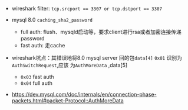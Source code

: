 - wireshark filter: `tcp.srcport == 3307 or tcp.dstport == 3307`
  
- mysql 8.0 `caching_sha2_password`
  - full auth: flush、mysqld启动等，要求client进行rsa或者加密连接传递password
  - fast auth: 走cache  
  
- wireshark坑点：其错误地将8.0 mysql server 回的包`data[4]` `0x01` 识别为`AuthSwitchRequest`,应该
为`AuthMoreData` ,data[5]
  - `0x03`  fast auth
  - `0x04`  full auth
  
- https://dev.mysql.com/doc/internals/en/connection-phase-packets.html#packet-Protocol::AuthMoreData
